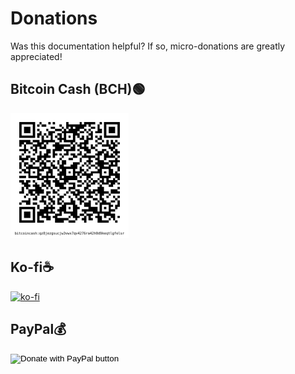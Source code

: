 # Donations

Was this documentation helpful? If so, micro-donations are greatly appreciated!

## Bitcoin Cash (BCH)🟢

![](assets/images/bitcoin_cash_qr_code_github_zune_software_setup.png)

## Ko-fi☕

[![ko-fi](https://ko-fi.com/img/githubbutton_sm.svg)](https://ko-fi.com/C0C057FOD)

## PayPal💰

<form action="https://www.paypal.me/tokyojosh" method="post" target="_top">
<input type="hidden" name="business" value="W2U8RYVMPU992" />
<input type="hidden" name="no_recurring" value="0" />
<input type="hidden" name="item_name" value="Appreciate your work!" />
<input type="hidden" name="currency_code" value="USD" />
<input type="image" src="https://www.paypalobjects.com/en_US/i/btn/btn_donate_LG.gif" border="0" name="submit" title="PayPal - The safer, easier way to pay online!" alt="Donate with PayPal button" />
<img alt="" border="0" src="https://www.paypal.com/en_US/i/scr/pixel.gif" width="1" height="1" />
</form>